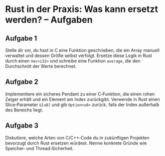 # Rust in der Praxis: Was kann ersetzt werden? – Aufgaben

## Aufgabe 1
Stelle dir vor, du hast in C eine Funktion geschrieben, die ein Array manuell verwaltet und dessen Größe selbst verfolgt. Ersetze diese Logik in Rust durch einen `Vec<i32>` und schreibe eine Funktion `average`, die den Durchschnitt der Werte berechnet.

## Aufgabe 2
Implementiere ein sicheres Pendant zu einer C‑Funktion, die einen rohen Zeiger erhält und ein Element am Index zurückgibt. Verwende in Rust einen Slice‑Parameter `&[u8]` und gib `Option<u8>` zurück, falls der Index außerhalb des Bereichs liegt.

## Aufgabe 3
Diskutiere, welche Arten von C/C++‑Code du in zukünftigen Projekten bevorzugt durch Rust ersetzen würdest. Nenne konkrete Gründe wie Speicher‑ und Thread‑Sicherheit.

